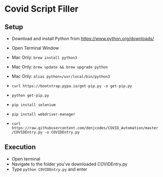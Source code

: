 # Covid Script Filler

## Setup

- Download and install Python from https://www.python.org/downloads/

- Open Terminal Window
- Mac Only:  ```brew install python3 ```
- Mac Only:  ```brew update && brew upgrade python```
- Mac Only:  ```alias python=/usr/local/bin/python3```
- ```curl https://bootstrap.pypa.io/get-pip.py -o get-pip.py```
- ```python get-pip.py ```
- ```pip install selenium ```
- ```pip install webdriver-manager ```
- ``` curl https://raw.githubusercontent.com/denjcodes/COVID_Automation/master/COVIDEntry.py -o COVIDEntry.py ```


## Execution
- Open terminal
- Navigate to the folder you've downloaded COVIDEntry.py
- Type ```python COVIDEntry.py``` and enter
